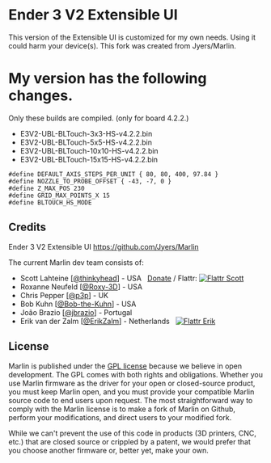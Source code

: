 # Ender 3 V2 Extensible UI

This version of the Extensible UI is customized for my own needs. Using it could harm your device(s). This fork was created from Jyers/Marlin.

# My version has the following changes.

Only these builds are compiled. (only for board 4.2.2.)
- E3V2-UBL-BLTouch-3x3-HS-v4.2.2.bin
- E3V2-UBL-BLTouch-5x5-HS-v4.2.2.bin
- E3V2-UBL-BLTouch-10x10-HS-v4.2.2.bin
- E3V2-UBL-BLTouch-15x15-HS-v4.2.2.bin
```
#define DEFAULT_AXIS_STEPS_PER_UNIT { 80, 80, 400, 97.84 }
#define NOZZLE_TO_PROBE_OFFSET { -43, -7, 0 }
#define Z_MAX_POS 230
#define GRID_MAX_POINTS_X 15
#define BLTOUCH_HS_MODE
```



## Credits

Ender 3 V2 Extensible UI
https://github.com/Jyers/Marlin


The current Marlin dev team consists of:

 - Scott Lahteine [[@thinkyhead](https://github.com/thinkyhead)] - USA &nbsp; [Donate](https://www.thinkyhead.com/donate-to-marlin) / Flattr: [![Flattr Scott](https://api.flattr.com/button/flattr-badge-small.png)](https://flattr.com/submit/auto?user_id=thinkyhead&url=https://github.com/MarlinFirmware/Marlin&title=Marlin&language=&tags=github&category=software)
 - Roxanne Neufeld [[@Roxy-3D](https://github.com/Roxy-3D)] - USA
 - Chris Pepper [[@p3p](https://github.com/p3p)] - UK
 - Bob Kuhn [[@Bob-the-Kuhn](https://github.com/Bob-the-Kuhn)] - USA
 - João Brazio [[@jbrazio](https://github.com/jbrazio)] - Portugal
 - Erik van der Zalm [[@ErikZalm](https://github.com/ErikZalm)] - Netherlands &nbsp; [![Flattr Erik](https://api.flattr.com/button/flattr-badge-large.png)](https://flattr.com/submit/auto?user_id=ErikZalm&url=https://github.com/MarlinFirmware/Marlin&title=Marlin&language=&tags=github&category=software)

## License

Marlin is published under the [GPL license](/LICENSE) because we believe in open development. The GPL comes with both rights and obligations. Whether you use Marlin firmware as the driver for your open or closed-source product, you must keep Marlin open, and you must provide your compatible Marlin source code to end users upon request. The most straightforward way to comply with the Marlin license is to make a fork of Marlin on Github, perform your modifications, and direct users to your modified fork.

While we can't prevent the use of this code in products (3D printers, CNC, etc.) that are closed source or crippled by a patent, we would prefer that you choose another firmware or, better yet, make your own.

